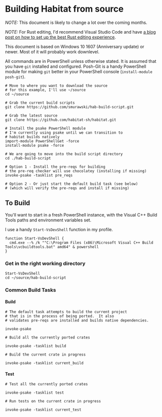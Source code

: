 # Building Habitat from source

*NOTE:* This document is likely to change a lot over the coming months.

*NOTE:* For Rust editing, I'd recommend Visual Studio Code and have [a blog post on how to set up the best Rust editing experience](http://stevenmurawski.com/powershell/2016/08/rustify).

This document is based on Windows 10 1607 (Anniversary update) or newer.  Most of it will probably work downlevel.

All commands are in PowerShell unless otherwise stated.  It is assumed that you have `git` installed and configured.  Posh-Git is a handy PowerShell module for making `git` better in your PowerShell console (`install-module posh-git`).

```
# Move to where you want to download the source
# for this example, I'll use ~/source
cd ~/source

# Grab the current build scripts
git clone https://github.com/smurawski/hab-build-script.git

# Grab the latest source
git clone https://github.com/habitat-sh/habitat.git

# Install the psake PowerShell module
# I'm currently using psake until we can transition to 
# habitat builds natively
import-module PowerShellGet -force
install-module psake -force

# We are going to move into the build script directory
cd ./hab-build-script

# Option 1 - Install the pre-reqs for building
# the pre-req checker will use chocolatey (installing if missing)
invoke-psake -tasklist pre_reqs

# Option 2 - Or just start the default build task (see below)
# (which will verify the pre-reqs and install if missing)
```
## To Build

You'll want to start in a fresh PowerShell instance, with the Visual C++ Build Tools paths and environment variables set.

I use a handy `Start-VsDevShell` function in my profile.

```
function Start-VsDevShell {
  cmd.exe --% /k ""C:\Program Files (x86)\Microsoft Visual C++ Build Tools\vcbuildtools.bat" amd64" & powershell
}
```


### Get in the right working directory

```
Start-VsDevShell
cd ~/source/hab-build-script
```

### Common Build Tasks

#### Build

```
# The default task attempts to build the current project
# that is in the process of being ported.  It also 
# validates pre-reqs are installed and builds native dependencies. 

invoke-psake
```

```
# Build all the currently ported crates

invoke-psake -tasklist build
```

```
# Build the current crate in progress

invoke-psake -tasklist current_build
```

#### Test

```
# Test all the currently ported crates

invoke-psake -tasklist test
```


```
# Run tests on the current crate in progress

invoke-psake -tasklist current_test
```
